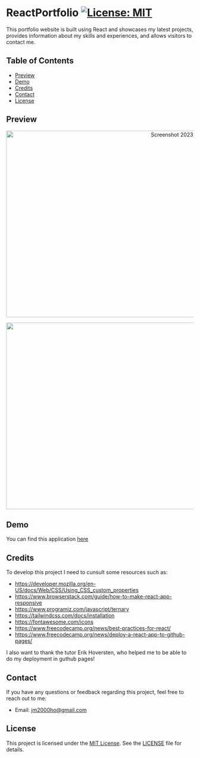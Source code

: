 # ReactPortfolio  [![License: MIT](https://img.shields.io/badge/License-MIT-yellow.svg)](https://opensource.org/licenses/MIT)

This portfolio website is built using React and showcases my latest projects, provides information about my skills and experiences, and allows visitors to contact me. 

## Table of Contents


- [Preview](preview)
- [Demo](#demo)
- [Credits](#credits)
- [Contact](#contact)
- [License](#license)




 ## Preview 

<p align="center">
 <img width="1000" height="500" alt="Screenshot 2023-08-03 at 10 50 22" src="https://github.com/ChemaKing13/20.ReactPortfolio/assets/124849302/16bddac6-dc96-45f6-bc11-4cbeaf7a2b2e">
</p>
<p>
  <img width="1000" height="500 alt="Screenshot 2023-08-03 at 10 50 43" src="https://github.com/ChemaKing13/20.ReactPortfolio/assets/124849302/dc60162a-1c70-4b01-b5e1-e701cc519fe3">
</p>
 

## Demo

You can find this application [here]()


## Credits 

To develop this project I need to cunsult some resources such as: 

- https://developer.mozilla.org/en-US/docs/Web/CSS/Using_CSS_custom_properties
- https://www.browserstack.com/guide/how-to-make-react-app-responsive
- https://www.programiz.com/javascript/ternary
- https://tailwindcss.com/docs/installation
- https://fontawesome.com/icons
- https://www.freecodecamp.org/news/best-practices-for-react/
- https://www.freecodecamp.org/news/deploy-a-react-app-to-github-pages/

I also want to thank the tutor Erik Hoversten, who helped me to be able to do my deployment in guthub pages!

## Contact

If you have any questions or feedback regarding this project, feel free to reach out to me:

- Email: [jm2000ho@gmail.com](mailto:jm2000ho@gmail.com)

## License

This project is licensed under the [MIT License](https://opensource.org/licenses/MIT). See the [LICENSE](LICENSE) file for details.
